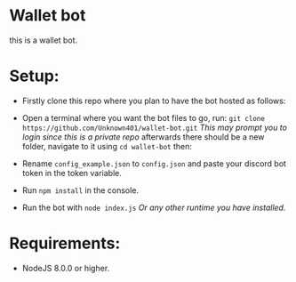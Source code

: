 # Wallet bot

this is a wallet bot.

# Setup:
- Firstly clone this repo where you plan to have the bot hosted as follows:
- Open a terminal where you want the bot files to go, run:
 `git clone https://github.com/Unknown401/wallet-bot.git`
    *This may prompt you to login since this is a private repo*
afterwards there should be a new folder, navigate to it using `cd wallet-bot` then: 

- Rename `config_example.json` to `config.json` and paste your discord bot token in the token variable.
- Run `npm install` in the console.
- Run the bot with `node index.js` *Or any other runtime you have installed.*

# Requirements:
- NodeJS 8.0.0 or higher.
